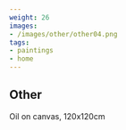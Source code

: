 ```yaml
---
weight: 26
images:
- /images/other/other04.png
tags:
- paintings
- home
---
```


## Other

Oil on canvas, 120x120cm

